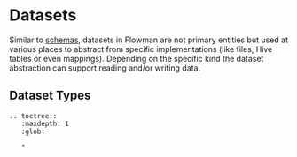 # Datasets

Similar to [schemas](../schema/index.md), datasets in Flowman are not primary entities but used at various places
to abstract from specific implementations (like files, Hive tables or even mappings). Depending on the specific kind
the dataset abstraction can support reading and/or writing data.

## Dataset Types
```eval_rst
.. toctree::
   :maxdepth: 1
   :glob:

   *
```
